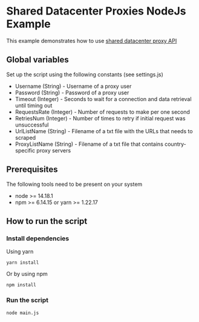 # Shared Datacenter Proxies NodeJs Example

This example demonstrates how to use [shared datacenter proxy API](https://developers.oxylabs.io/shared-dc/#quick-start)

## Global variables

Set up the script using the following constants (see settings.js)

* Username (String) - Username of a proxy user
* Password (String) - Password of a proxy user
* Timeout (Integer) - Seconds to wait for a connection and data retrieval until timing out
* RequestsRate (Integer) - Number of requests to make per one second
* RetriesNum (Integer) - Number of times to retry if initial request was unsuccessful
* UrlListName (String) - Filename of a txt file with the URLs that needs to scraped
* ProxyListName (String) - Filename of a txt file that contains country-specific proxy servers

## Prerequisites

The following tools need to be present on your system
* node >= 14.18.1 
* npm >= 6.14.15 or yarn >= 1.22.17

## How to run the script

### Install dependencies
Using yarn
```
yarn install
```

Or by using npm
```
npm install
```

### Run the script
```
node main.js
```
